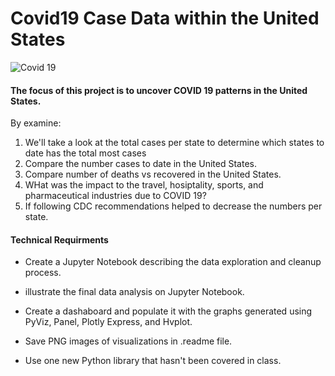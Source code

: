 # Covid19 Case Data within the United States
![Covid 19](https://th.bing.com/th/id/OIP.MONYSbRhDvllqMgl5f-GLwHaEK?w=306&h=180&c=7&o=5&pid=1.7)

#### The focus of this project is to uncover COVID 19 patterns in the United States.
By examine:
 1. We'll take a look at the total cases per state to determine which states to date has the total most cases
 2. Compare the number cases to date in the United States.
 3. Compare number of deaths vs recovered in the United States.
 4. WHat was the impact to the travel, hosiptality, sports, and pharmaceutical industries due to COVID 19?
 5. If following CDC recommendations helped to decrease the numbers per state.
 
#### Technical Requirments
 * Create a Jupyter Notebook describing the data exploration and cleanup process. 

 * illustrate the final data analysis on Jupyter Notebook. 

 * Create a dashaboard and populate it with the graphs generated using PyViz, Panel, Plotly Express, and Hvplot.
   
 * Save PNG images of visualizations in .readme file.

 * Use one new Python library that hasn't been covered in class. 

